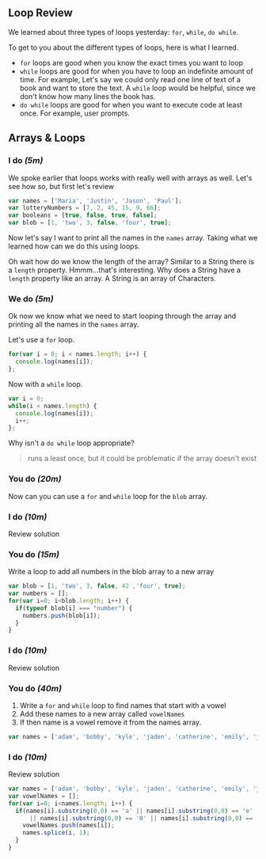 ## Loop Review
We learned about three types of loops yesterday: `for`, `while`, `do while`.

To get to you about the different types of loops, here is what I learned.
- `for` loops are good when you know the exact times you want to loop
- `while` loops are good for when you have to loop an indefinite amount of time. For example, Let's say we could only read one line of text of a book and want to store the text. A `while` loop would be helpful, since we don't know how many lines the book has.
- `do while` loops are good for when you want to execute code at least once. For example, user prompts.



## Arrays & Loops

### I do _(5m)_
We spoke earlier that loops works with really well with arrays as well. Let's see how so, but first let's review
```js
var names = ['Maria', 'Justin', 'Jason', 'Paul'];
var lotteryNumbers = [7, 2, 45, 15, 9, 66];
var booleans = [true, false, true, false];
var blob = [1, 'two', 3, false, 'four', true];
```

Now let's say I want to print all the names in the `names` array. Taking what we learned how can we do this using loops.

Oh wait how do we know the length of the array? Similar to a String there is a `length` property. Hmmm...that's interesting. Why does a String have a `length` property like an array. A String is an array of Characters.


### We do _(5m)_
Ok now we know what we need to start looping through the array and printing all the names in the `names` array.

Let's use a `for` loop.
```js
for(var i = 0; i < names.length; i++) {
  console.log(names[i]);
};
```

Now with a `while` loop.
```js
var i = 0;
while(i < names.length) {
  console.log(names[i]);
  i++;
};
```
Why isn't a `do while` loop appropriate?
> runs a least once, but it could be problematic if the array doesn't exist

### You do _(20m)_
Now can you can use a `for` and `while` loop for the `blob` array.

### I do _(10m)_
Review solution

### You do _(15m)_
Write a loop to add all numbers in the blob array to a new array

```js
var blob = [1, 'two', 3, false, 42 ,'four', true];
var numbers = [];
for(var i=0; i<blob.length; i++) {
  if(typeof blob[i] === "number") {
    numbers.push(blob[i]);
  }
}
```

### I do _(10m)_
Review solution

### You do _(40m)_
1. Write a `for` and `while` loop to find names that start with a vowel
2. Add these names to a new array called `vowelNames`
3. If then name is a vowel remove it from the names array.

```js
var names = ['adam', 'bobby', 'kyle', 'jaden', 'catherine', 'emily', 'joey', 'elijah', 'denis'];
```

### I do _(10m)_
Review solution

```js
var names = ['adam', 'bobby', 'kyle', 'jaden', 'catherine', 'emily', 'joey', 'elijah', 'denis'];
var vowelNames = [];
for(var i=0; i<names.length; i++) {
  if(names[i].substring(0,0) == 'a' || names[i].substring(0,0) == 'e' || names[i].substring(0,0) == 'i'
      || names[i].substring(0,0) == '0' || names[i].substring(0,0) == 'u') {
    vowelNames.push(names[i]);
    names.splice(i, 1);
  }
}
```
